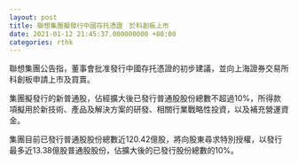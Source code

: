 ```yaml
---
layout: post
title: 聯想集團擬發行中國存托憑證　於科創板上市
date: 2021-01-12 21:45:37.000000000 +08:00
categories: rthk
---
```


聯想集團公告指，董事會批准發行中國存托憑證的初步建議，並向上海證券交易所科創板申請上市及買賣。

集團擬發行的新普通股，佔經擴大後已發行普通股股份總數不超過10%，所得款項擬用於新技術、產品及解決方案的研發、相關行業戰略性投資，以及補充營運資金。

集團目前已發行普通股股份總數近120.42億股，將向股東尋求特別授權，以發行最多近13.38億股普通股股份，佔擴大後的已發行股份總數的10%。
